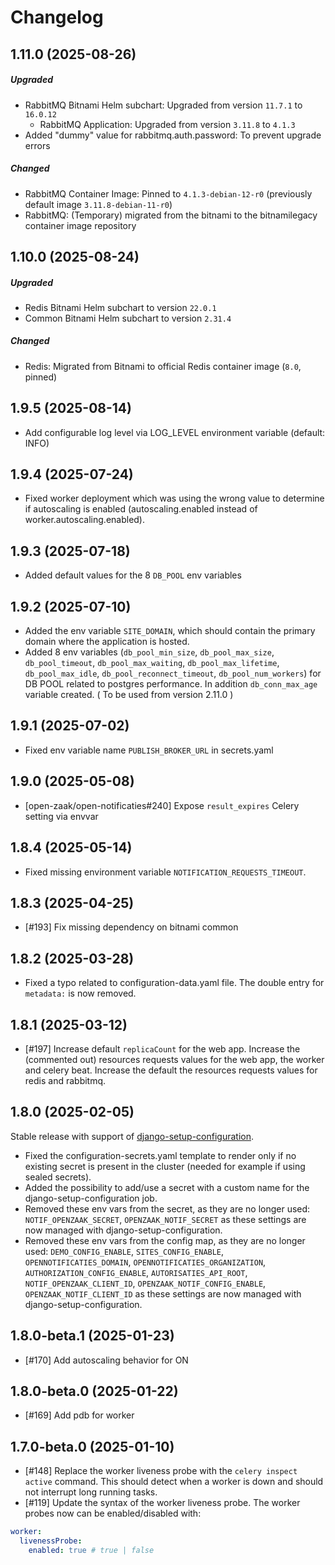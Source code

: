 # Changelog


## 1.11.0 (2025-08-26)
##### Upgraded
- RabbitMQ Bitnami Helm subchart: Upgraded from version `11.7.1` to `16.0.12`
  * RabbitMQ Application: Upgraded from version `3.11.8` to `4.1.3`
 - Added "dummy" value for rabbitmq.auth.password: To prevent upgrade errors
##### Changed
- RabbitMQ Container Image: Pinned to `4.1.3-debian-12-r0` (previously default image `3.11.8-debian-11-r0`)
- RabbitMQ: (Temporary) migrated from the bitnami to the bitnamilegacy container image repository

## 1.10.0 (2025-08-24)
##### Upgraded
- Redis Bitnami Helm subchart to version `22.0.1`
- Common Bitnami Helm subchart to version `2.31.4`
##### Changed
- Redis: Migrated from Bitnami to official Redis container image (`8.0`, pinned)

## 1.9.5 (2025-08-14)

- Add configurable log level via LOG_LEVEL environment variable (default: INFO)

## 1.9.4 (2025-07-24)

- Fixed worker deployment which was using the wrong value to determine if autoscaling is enabled (autoscaling.enabled instead of worker.autoscaling.enabled).

## 1.9.3 (2025-07-18)

- Added default values for the 8 `DB_POOL` env variables

## 1.9.2 (2025-07-10)

- Added the env variable `SITE_DOMAIN`, which should contain the primary domain where the application is hosted.
- Added 8 env variables (`db_pool_min_size`, `db_pool_max_size`, `db_pool_timeout`, `db_pool_max_waiting`, `db_pool_max_lifetime`, `db_pool_max_idle`, `db_pool_reconnect_timeout`, `db_pool_num_workers`) for DB POOL related to postgres performance. In addition `db_conn_max_age` variable created. ( To be used from version 2.11.0 )

## 1.9.1 (2025-07-02)

- Fixed env variable name `PUBLISH_BROKER_URL` in secrets.yaml

## 1.9.0 (2025-05-08)

- [open-zaak/open-notificaties#240] Expose `result_expires` Celery setting via envvar

## 1.8.4 (2025-05-14)

- Fixed missing environment variable `NOTIFICATION_REQUESTS_TIMEOUT`.

## 1.8.3 (2025-04-25)
- [#193] Fix missing dependency on bitnami common

## 1.8.2 (2025-03-28)

- Fixed a typo related to configuration-data.yaml file. The double entry for `metadata:` is now removed.

## 1.8.1 (2025-03-12)

- [#197] Increase default `replicaCount` for the web app. Increase the (commented out) resources requests values for the web app, the worker and celery beat. Increase the default the resources requests values for redis and rabbitmq.

## 1.8.0 (2025-02-05)

Stable release with support of [django-setup-configuration](https://github.com/maykinmedia/django-setup-configuration). 

- Fixed the configuration-secrets.yaml template to render only if no existing secret is present in the cluster (needed for example if using sealed secrets).
- Added the possibility to add/use a secret with a custom name for the django-setup-configuration job.
- Removed these env vars from the secret, as they are no longer used: `NOTIF_OPENZAAK_SECRET`, `OPENZAAK_NOTIF_SECRET` as these settings are now managed with django-setup-configuration.
- Removed these env vars from the config map, as they are no longer used: `DEMO_CONFIG_ENABLE`, `SITES_CONFIG_ENABLE`, `OPENNOTIFICATIES_DOMAIN`, `OPENNOTIFICATIES_ORGANIZATION`, `AUTHORIZATION_CONFIG_ENABLE`, `AUTORISATIES_API_ROOT`, `NOTIF_OPENZAAK_CLIENT_ID`, `OPENZAAK_NOTIF_CONFIG_ENABLE`, `OPENZAAK_NOTIF_CLIENT_ID` as these settings are now managed with django-setup-configuration.

## 1.8.0-beta.1 (2025-01-23)

- [#170] Add autoscaling behavior for ON

## 1.8.0-beta.0 (2025-01-22)

- [#169] Add pdb for worker

## 1.7.0-beta.0 (2025-01-10)

- [#148] Replace the worker liveness probe with the `celery inspect active` command. This should detect when a worker is down and should not interrupt long running tasks.
- [#119] Update the syntax of the worker liveness probe. The worker probes now can be enabled/disabled with:

```yaml
worker:
  livenessProbe:
    enabled: true # true | false
```
